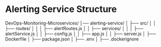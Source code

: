# Alerting Service Structure 

DevOps-Monitoring-Microservices/
│── alerting-service/
│   ├── src/
│   │   ├── routes/
│   │   │   ├── alertRoutes.js
│   │   ├── services/
│   │   │   ├── alertService.js
│   │   ├── config.js
│   │   ├── app.js
│   │   ├── server.js
│   ├── Dockerfile
│   ├── package.json
│   ├── .env
│   ├── .dockerignore
